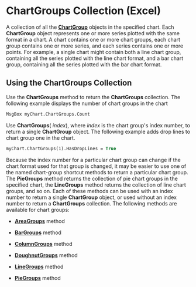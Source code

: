
# ChartGroups Collection (Excel)

A collection of all the  **[ChartGroup](8a485a8c-e181-a039-60b9-a02c2c89b26e.md)** objects in the specified chart. Each  **ChartGroup** object represents one or more series plotted with the same format in a chart. A chart contains one or more chart groups, each chart group contains one or more series, and each series contains one or more points. For example, a single chart might contain both a line chart group, containing all the series plotted with the line chart format, and a bar chart group, containing all the series plotted with the bar chart format.


## Using the ChartGroups Collection

Use the  **ChartGroups** method to return the **ChartGroups** collection. The following example displays the number of chart groups in the chart


```vb
MsgBox myChart.ChartGroups.Count
```

Use  **ChartGroups**( _index_), where  _index_ is the chart group's index number, to return a single **ChartGroup** object. The following example adds drop lines to chart group one in the chart.




```vb
myChart.ChartGroups(1).HasDropLines = True
```

Because the index number for a particular chart group can change if the chart format used for that group is changed, it may be easier to use one of the named chart-group shortcut methods to return a particular chart group. The  **PieGroups** method returns the collection of pie chart groups in the specified chart, the **LineGroups** method returns the collection of line chart groups, and so on. Each of these methods can be used with an index number to return a single **ChartGroup** object, or used without an index number to return a **ChartGroups** collection. The following methods are available for chart groups:


-  **[AreaGroups](ec2a4a28-2f10-4f4f-bd91-642bf1b8ebe2.md)** method
    
-  **[BarGroups](a00e484e-05ec-2eaa-cc33-05b77a4af0b5.md)** method
    
-  **[ColumnGroups](dcb4d7e0-ce56-46d9-35d9-d9653bbb6f97.md)** method
    
-  **[DoughnutGroups](41ca4213-c17b-7bba-c357-7ba65fd55d39.md)** method
    
-  **[LineGroups](3a8083b5-8b71-e28b-c775-6be50544d6b2.md)** method
    
-  **[PieGroups](f7fd5497-f7a0-6c28-1a59-9e6f37a0885e.md)** method
    
